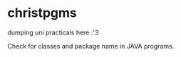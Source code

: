 # christpgms

dumping uni practicals here :'3

Check for classes and package name in JAVA programs.
